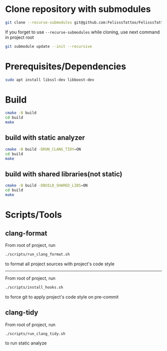 # Clone repository with submodules

```bash
git clone --recurse-submodules git@github.com:FelisssTattoo/FelisssTattooCRM.git
```

If you forget to use `--recurse-submodules` while cloning, use next command in project root
```bash
git submodule update --init --recursive
```

# Prerequisites/Dependencies

```bash
sudo apt install libssl-dev libboost-dev
```

# Build
```bash
cmake -B build
cd build
make
```

## build with static analyzer
```bash
cmake -B build -DRUN_CLANG_TIDY=ON
cd build
make
```

## build with shared libraries(not static)
```bash
cmake -B build -DBUILD_SHARED_LIBS=ON
cd build
make
```

# Scripts/Tools

## clang-format
From root of project, run
```bash
./scripts/run_clang_format.sh
```
to format all project sources with project's code style

---
From root of project, run
```bash
./scripts/install_hooks.sh
```
to force git to apply project's code style on pre-commit

## clang-tidy
From root of project, run
```bash
./scripts/run_clang_tidy.sh
```
to run static analyze
